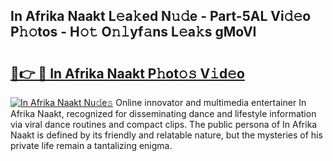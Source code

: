 ## In Afrika Naakt L𝚎a𝚔ed N𝚞𝚍e - Part-5AL Vi𝚍𝚎o P𝚑𝚘tos - H𝚘𝚝 O𝚗𝚕yf𝚊ns L𝚎a𝚔s gMoVI

# <h2><a href="http://kf2m2za.oniu.top/?m=In+Afrika+Naakt">🔗👉 🔴 In Afrika Naakt P𝚑ot𝚘𝚜 V𝚒d𝚎o</a></h2>

[![In Afrika Naakt Nu𝚍e𝚜](https://i.imgur.com/0qMVB7G.gif)](http://kf2m2za.oniu.top/?m=In+Afrika+Naakt)
Online innovator and multimedia entertainer In Afrika Naakt, recognized for disseminating dance and lifestyle information via viral dance routines and compact clips. The public persona of In Afrika Naakt is defined by its friendly and relatable nature, but the mysteries of his private life remain a tantalizing enigma.  
